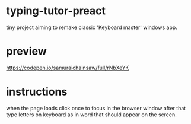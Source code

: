 # typing-tutor-preact
tiny project aiming to remake classic 'Keyboard master' windows app.
# preview
https://codepen.io/samuraichainsaw/full/rNbXeYK
# instructions
when the page loads click once to focus in the browser window after that type letters on keyboard as in word that should appear on the screen.
